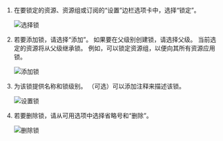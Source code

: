 1. 在要锁定的资源、资源组或订阅的“设置”边栏选项卡中，选择“锁定”。
   
      ![选择锁](./media/resource-manager-lock-resources/select-lock.png)
2. 若要添加锁，请选择“添加”。 如果要在父级别创建锁，请选择父级。 当前选定的资源将从父级继承锁。 例如，可以锁定资源组，以便向其所有资源应用锁。
   
      ![添加锁](./media/resource-manager-lock-resources/add-lock.png) 
3. 为该锁提供名称和锁级别。 （可选）可以添加注释来描述该锁。
   
      ![设置锁](./media/resource-manager-lock-resources/set-lock.png) 
4. 若要删除锁，请从可用选项中选择省略号和“删除”。
   
      ![删除锁](./media/resource-manager-lock-resources/delete-lock.png) 



<!--HONumber=Nov16_HO3-->


